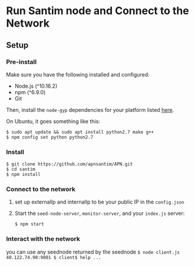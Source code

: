 # Run Santim node and Connect to the Network

## Setup

### Pre-install

Make sure you have the following installed and configured:
* Node.js (^10.16.2)
* npm (^6.9.0)
* Git

Then, install the `node-gyp` dependencies for your platform listed [here](https://www.npmjs.com/package/node-gyp#installation).

On Ubuntu, it goes something like this:
```
$ sudo apt update && sudo apt install python2.7 make g++
$ npm config set python python2.7
```

### Install

```
$ git clone https://github.com/apnsantim/APN.git
$ cd santim
$ npm install
```

### Connect to the network

1. set up externalIp and internalIp to be your public IP in the `config.json`

2. Start the `seed-node-server`, `monitor-server`, and your `index.js` server:

    ```
    $ npm start
    ```

### Interact with the network
you can use any seednode returned by the seednode
    ```
    $ node client.js 40.122.74.90:9001
    $ client$ help
    ...
    ```
